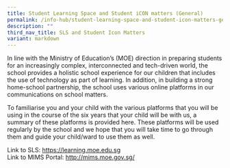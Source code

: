 ```yaml
---
title: Student Learning Space and Student iCON matters (General)
permalink: /info-hub/student-learning-space-and-student-icon-matters-general/
description: ""
third_nav_title: SLS and Student Icon Matters
variant: markdown
---
```

<p>In line with the Ministry of Education’s (MOE) direction in preparing students for an increasingly complex, interconnected and tech-driven world, the school provides a holistic school experience for our children that includes the use of technology as part of learning. In addition, in building a strong home-school partnership, the school uses various online platforms in our communications on school matters.</p>
<p>To familiarise you and your child with the various platforms that you will be using in the course of the six years that your child will be with us, a summary of these platforms is provided here. These platforms will be used regularly by the school and we hope that you will take time to go through them and guide your child/ward to use them as well.</p>
<p>Link to SLS: <a href="https://learning.moe.edu.sg/" target="_blank" rel="noopener">https://learning.moe.edu.sg</a>
	<br>
	Link to MIMS Portal: <a href="http://mims.moe.gov.sg/" target="_blank" rel="noopener">http://mims.moe.gov.sg/ </a></p>
